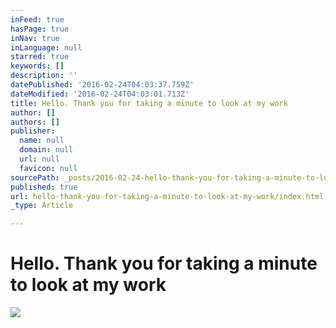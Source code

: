 ```yaml
---
inFeed: true
hasPage: true
inNav: true
inLanguage: null
starred: true
keywords: []
description: ''
datePublished: '2016-02-24T04:03:37.759Z'
dateModified: '2016-02-24T04:03:01.713Z'
title: Hello. Thank you for taking a minute to look at my work
author: []
authors: []
publisher:
  name: null
  domain: null
  url: null
  favicon: null
sourcePath: _posts/2016-02-24-hello-thank-you-for-taking-a-minute-to-look-at-my-work.md
published: true
url: hello-thank-you-for-taking-a-minute-to-look-at-my-work/index.html
_type: Article

---
```

# Hello. Thank you for taking a minute to look at my work
![](https://the-grid-user-content.s3-us-west-2.amazonaws.com/5f0870b9-67ce-4c48-8fc7-5429dc1b8304.jpg)
